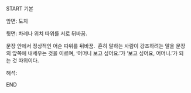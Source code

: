 START
기본

앞면:
도치


뒷면:
차례나 위치 따위를 서로 뒤바꿈.

문장 안에서 정상적인 어순 따위를 뒤바꿈. 
흔히 말하는 사람이 강조하려는 말을 문장의 앞쪽에 내세우는 것을 이르며, 
‘어머니 보고 싶어요.’가 ‘보고 싶어요, 어머니.’가 되는 것 따위이다.


해석:
<!--ID: 1698486965094-->
END
